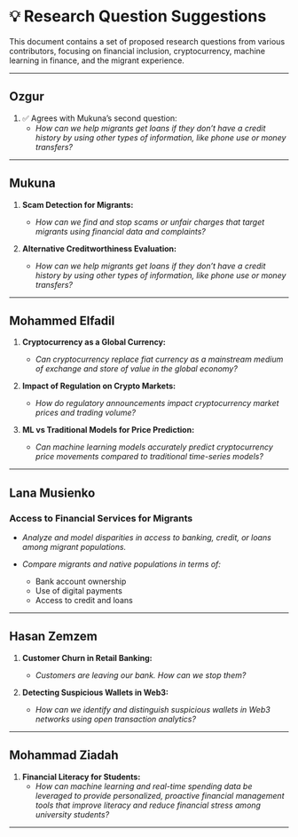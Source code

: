 # 💡 Research Question Suggestions

This document contains a set of proposed research questions from various
contributors, focusing on financial inclusion, cryptocurrency, machine learning
in finance, and the migrant experience.

---

## **Ozgur**

1. ✅ Agrees with Mukuna’s second question:
   - *How can we help migrants get loans if they don’t have a credit history by
  using other
  types of information, like phone use or money transfers?*

---

## **Mukuna**

1. **Scam Detection for Migrants:**
   - *How can we find and stop scams or unfair charges that target migrants
  using financial data and complaints?*

1. **Alternative Creditworthiness Evaluation:**
   - *How can we help migrants get loans if they don’t have a credit history by
  using other types of information, like phone use or money transfers?*

---

## **Mohammed Elfadil**

1. **Cryptocurrency as a Global Currency:**
   - *Can cryptocurrency replace fiat currency as a mainstream medium of
  exchange and store of value in the global economy?*

1. **Impact of Regulation on Crypto Markets:**
   - *How do regulatory announcements impact cryptocurrency market prices and
  trading volume?*

1. **ML vs Traditional Models for Price Prediction:**
   - *Can machine learning models accurately predict cryptocurrency price
  movements compared to traditional time-series models?*

---

## **Lana Musienko**

### **Access to Financial Services for Migrants**

- *Analyze and model disparities in access to banking, credit, or loans among
  migrant populations.*

- *Compare migrants and native populations in terms of:*
  - Bank account ownership
  - Use of digital payments
  - Access to credit and loans

---

## **Hasan Zemzem**

1. **Customer Churn in Retail Banking:**
   - *Customers are leaving our bank. How can we stop them?*

2. **Detecting Suspicious Wallets in Web3:**
   - *How can we identify and distinguish suspicious wallets in Web3 networks
  using open transaction analytics?*

---

## **Mohammad Ziadah**

1. **Financial Literacy for Students:**
   - *How can machine learning and real-time spending data be leveraged to
  provide personalized, proactive financial management tools that improve
  literacy and reduce financial stress among university students?*

---
